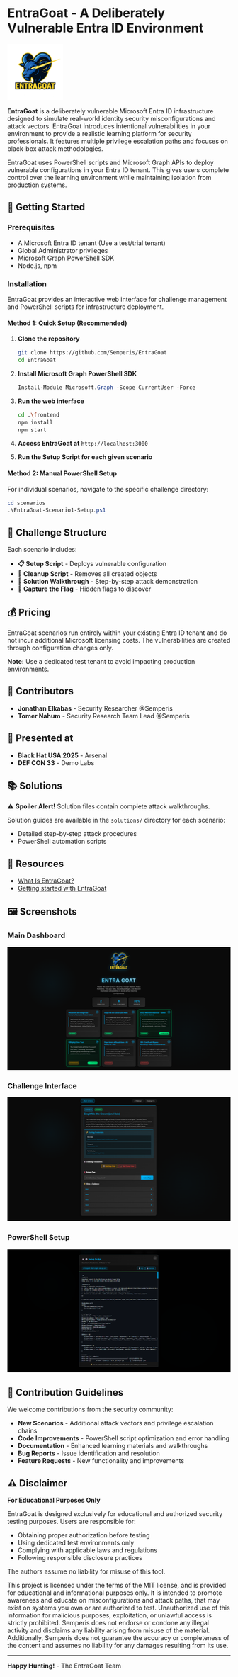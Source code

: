 # EntraGoat - A Deliberately Vulnerable Entra ID Environment

<img src="./assets/LogoEntra.png" width=25% height=25%>

**EntraGoat** is a deliberately vulnerable Microsoft Entra ID infrastructure designed to simulate real-world identity security misconfigurations and attack vectors. EntraGoat introduces intentional vulnerabilities in your environment to provide a realistic learning platform for security professionals. It features multiple privilege escalation paths and focuses on black-box attack methodologies.

EntraGoat uses PowerShell scripts and Microsoft Graph APIs to deploy vulnerable configurations in your Entra ID tenant. This gives users complete control over the learning environment while maintaining isolation from production systems.


## 🚀 Getting Started

### Prerequisites
- A Microsoft Entra ID tenant (Use a test/trial tenant)
- Global Administrator privileges
- Microsoft Graph PowerShell SDK
- Node.js, npm

### Installation

EntraGoat provides an interactive web interface for challenge management and PowerShell scripts for infrastructure deployment.

#### Method 1: Quick Setup (Recommended)

1. **Clone the repository**
   ```bash
   git clone https://github.com/Semperis/EntraGoat
   cd EntraGoat
   ```

2. **Install Microsoft Graph PowerShell SDK**
   ```powershell
   Install-Module Microsoft.Graph -Scope CurrentUser -Force
   ```

3. **Run the web interface**
   ```bash
   cd .\frontend
   npm install
   npm start
   ```

4. **Access EntraGoat at** `http://localhost:3000`

5. **Run the Setup Script for each given scenario**

#### Method 2: Manual PowerShell Setup

For individual scenarios, navigate to the specific challenge directory:

```powershell
cd scenarios
.\EntraGoat-Scenario1-Setup.ps1
```

## 🎯 Challenge Structure

Each scenario includes:
- **📋 Setup Script** - Deploys vulnerable configuration
- **🧹 Cleanup Script** - Removes all created objects
- **📖 Solution Walkthrough** - Step-by-step attack demonstration
- **🎌 Capture the Flag** - Hidden flags to discover

## 💰 Pricing

EntraGoat scenarios run entirely within your existing Entra ID tenant and do not incur additional Microsoft licensing costs. The vulnerabilities are created through configuration changes only.

**Note:** Use a dedicated test tenant to avoid impacting production environments.

## 👥 Contributors

- **Jonathan Elkabas** - Security Researcher @Semperis
- **Tomer Nahum** - Security Research Team Lead @Semperis

## 🎯 Presented at

- **Black Hat USA 2025** - Arsenal
- **DEF CON 33** - Demo Labs

## 📚 Solutions

⚠️ **Spoiler Alert!** Solution files contain complete attack walkthroughs.

Solution guides are available in the `solutions/` directory for each scenario:
- Detailed step-by-step attack procedures
- PowerShell automation scripts

## 📝  Resources
- [What Is EntraGoat?](https://www.semperis.com/blog/what-is-entragoat-entra-id-simulation-environment/)
- [Getting started with EntraGoat](https://www.semperis.com/blog/getting-started-with-entragoat-entra-id-simulation-lab/)

## 🖼️ Screenshots

### Main Dashboard
![Main Dashboard](./screenshots/dashboard.png)

### Challenge Interface
![Challenge Interface](./screenshots/challenge-view.png)

### PowerShell Setup
![PowerShell Setup](./screenshots/powershell-setup.png)


## 🤝 Contribution Guidelines

We welcome contributions from the security community:

- **New Scenarios** - Additional attack vectors and privilege escalation chains
- **Code Improvements** - PowerShell script optimization and error handling
- **Documentation** - Enhanced learning materials and walkthroughs
- **Bug Reports** - Issue identification and resolution
- **Feature Requests** - New functionality and improvements

## ⚠️ Disclaimer

**For Educational Purposes Only**

EntraGoat is designed exclusively for educational and authorized security testing purposes. Users are responsible for:
- Obtaining proper authorization before testing
- Using dedicated test environments only
- Complying with applicable laws and regulations
- Following responsible disclosure practices

The authors assume no liability for misuse of this tool.

This project is licensed under the terms of the MIT license, and is provided for educational and informational purposes only. It is intended to promote awareness and educate on misconfigurations and attack paths, that may exist on systems you own or are authorized to test. Unauthorized use of this information for malicious purposes, exploitation, or unlawful access is strictly prohibited. Semperis does not endorse or condone any illegal activity and disclaims any liability arising from misuse of the material. Additionally, Semperis does not guarantee the accuracy or completeness of the content and assumes no liability for any damages resulting from its use.

---

**Happy Hunting!** - The EntraGoat Team
